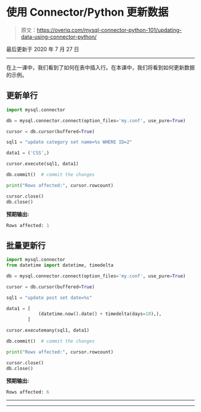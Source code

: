 # 使用 Connector/Python 更新数据

> 原文：<https://overiq.com/mysql-connector-python-101/updating-data-using-connector-python/>

最后更新于 2020 年 7 月 27 日

* * *

在上一课中，我们看到了如何在表中插入行。在本课中，我们将看到如何更新数据的示例。

## 更新单行

```py
import mysql.connector

db = mysql.connector.connect(option_files='my.conf', use_pure=True)

cursor = db.cursor(buffered=True)

sql1 = "update category set name=%s WHERE ID=2"

data1 = ('CSS',)

cursor.execute(sql1, data1)

db.commit()  # commit the changes

print("Rows affected:", cursor.rowcount)

cursor.close()
db.close()

```

**预期输出:**

```py
Rows affected: 1

```

## 批量更新行

```py
import mysql.connector
from datetime import datetime, timedelta

db = mysql.connector.connect(option_files='my.conf', use_pure=True)

cursor = db.cursor(buffered=True)

sql1 = "update post set date=%s"

data1 = [
            (datetime.now().date() + timedelta(days=10),), 
        ]

cursor.executemany(sql1, data1)

db.commit()  # commit the changes

print("Rows affected:", cursor.rowcount)

cursor.close()
db.close()

```

**预期输出:**

```py
Rows affected: 6

```

* * *

* * *